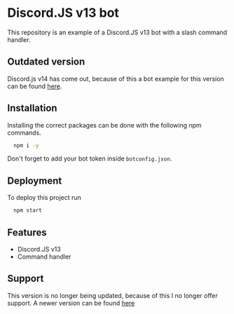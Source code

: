 
# Discord.JS v13 bot

This repository is an example of a Discord.JS v13 bot with a slash command handler. 

## Outdated version
Discord.js v14 has come out, because of this a bot example for this version can be found [here](https://github.com/JaimyTuin223/discord.js-v14-bot).


## Installation

Installing the correct packages can be done with the following npm commands.

```bash
  npm i -y
```
Don't forget to add your bot token inside `botconfig.json`.
    
## Deployment

To deploy this project run

```bash
  npm start
```


## Features

- Discord.JS v13
- Command handler


## Support

This version is no longer being updated, because of this I no longer offer support. A newer version can be found [here](https://github.com/JaimyTuin223/discord.js-v14-bot)

